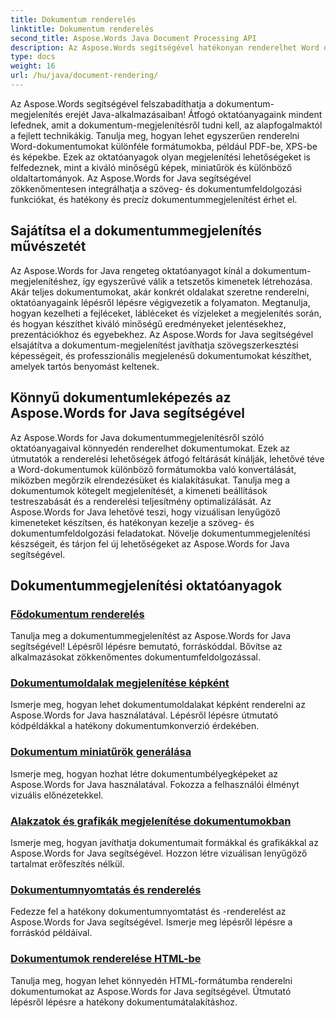 ```yaml
---
title: Dokumentum renderelés
linktitle: Dokumentum renderelés
second_title: Aspose.Words Java Document Processing API
description: Az Aspose.Words segítségével hatékonyan renderelhet Word dokumentumokat különböző formátumokba Java nyelven! Mesterdokumentum renderelés professzionális eredményekhez.
type: docs
weight: 16
url: /hu/java/document-rendering/
---
```


Az Aspose.Words segítségével felszabadíthatja a dokumentum-megjelenítés erejét Java-alkalmazásaiban! Átfogó oktatóanyagaink mindent lefednek, amit a dokumentum-megjelenítésről tudni kell, az alapfogalmaktól a fejlett technikákig. Tanulja meg, hogyan lehet egyszerűen renderelni Word-dokumentumokat különféle formátumokba, például PDF-be, XPS-be és képekbe. Ezek az oktatóanyagok olyan megjelenítési lehetőségeket is felfedeznek, mint a kiváló minőségű képek, miniatűrök és különböző oldaltartományok. Az Aspose.Words for Java segítségével zökkenőmentesen integrálhatja a szöveg- és dokumentumfeldolgozási funkciókat, és hatékony és precíz dokumentummegjelenítést érhet el.

## Sajátítsa el a dokumentummegjelenítés művészetét

Az Aspose.Words for Java rengeteg oktatóanyagot kínál a dokumentum-megjelenítéshez, így egyszerűvé válik a tetszetős kimenetek létrehozása. Akár teljes dokumentumokat, akár konkrét oldalakat szeretne renderelni, oktatóanyagaink lépésről lépésre végigvezetik a folyamaton. Megtanulja, hogyan kezelheti a fejléceket, lábléceket és vízjeleket a megjelenítés során, és hogyan készíthet kiváló minőségű eredményeket jelentésekhez, prezentációkhoz és egyebekhez. Az Aspose.Words for Java segítségével elsajátítva a dokumentum-megjelenítést javíthatja szövegszerkesztési képességeit, és professzionális megjelenésű dokumentumokat készíthet, amelyek tartós benyomást keltenek.

## Könnyű dokumentumleképezés az Aspose.Words for Java segítségével

Az Aspose.Words for Java dokumentummegjelenítésről szóló oktatóanyagaival könnyedén renderelhet dokumentumokat. Ezek az útmutatók a renderelési lehetőségek átfogó feltárását kínálják, lehetővé téve a Word-dokumentumok különböző formátumokba való konvertálását, miközben megőrzik elrendezésüket és kialakításukat. Tanulja meg a dokumentumok kötegelt megjelenítését, a kimeneti beállítások testreszabását és a renderelési teljesítmény optimalizálását. Az Aspose.Words for Java lehetővé teszi, hogy vizuálisan lenyűgöző kimeneteket készítsen, és hatékonyan kezelje a szöveg- és dokumentumfeldolgozási feladatokat. Növelje dokumentummegjelenítési készségeit, és tárjon fel új lehetőségeket az Aspose.Words for Java segítségével.

## Dokumentummegjelenítési oktatóanyagok
### [ Fődokumentum renderelés](./master-document-rendering/)
Tanulja meg a dokumentummegjelenítést az Aspose.Words for Java segítségével! Lépésről lépésre bemutató, forráskóddal. Bővítse az alkalmazásokat zökkenőmentes dokumentumfeldolgozással.
### [Dokumentumoldalak megjelenítése képként](./rendering-document-pages-images/)
Ismerje meg, hogyan lehet dokumentumoldalakat képként renderelni az Aspose.Words for Java használatával. Lépésről lépésre útmutató kódpéldákkal a hatékony dokumentumkonverzió érdekében.
### [Dokumentum miniatűrök generálása](./document-thumbnail-generation/)
Ismerje meg, hogyan hozhat létre dokumentumbélyegképeket az Aspose.Words for Java használatával. Fokozza a felhasználói élményt vizuális előnézetekkel.
### [Alakzatok és grafikák megjelenítése dokumentumokban](./rendering-shapes-graphics/)
Ismerje meg, hogyan javíthatja dokumentumait formákkal és grafikákkal az Aspose.Words for Java segítségével. Hozzon létre vizuálisan lenyűgöző tartalmat erőfeszítés nélkül.
### [Dokumentumnyomtatás és renderelés](./document-printing-rendering/)
Fedezze fel a hatékony dokumentumnyomtatást és -renderelést az Aspose.Words for Java segítségével. Ismerje meg lépésről lépésre a forráskód példáival.
### [Dokumentumok renderelése HTML-be](./rendering-documents-html/)
Tanulja meg, hogyan lehet könnyedén HTML-formátumba renderelni dokumentumokat az Aspose.Words for Java segítségével. Útmutató lépésről lépésre a hatékony dokumentumátalakításhoz.